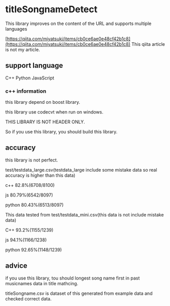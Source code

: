 # titleSongnameDetect

This library improves on the content of the URL and supports multiple languages

[https://qiita.com/miyatsuki/items/cb0ce6ae0e48cf42b1c8](https://qiita.com/miyatsuki/items/cb0ce6ae0e48cf42b1c8)
This qiita article is not my article.

## support language

C++
Python
JavaScript

### c++ information

this library depend on boost library.

this library use codecvt when run on windows.

THIS LIBRARY IS NOT HEADER ONLY.

So if you use this library, you should build this library.


## accuracy

this library is not perfect.

test/testdata_large.csv(testdata_large include some mistake data so real accuracy is higher than this data)

c++ 82.8%(6708/8100)

js 80.79%(6542/8097)

python 80.43%(6513/8097)

This data tested from test/testdata_mini.csv(this data is not include mistake data)

C++ 93.2%(1155/1239)

js 94.1%(1166/1238)

python 92.65%(1148/1239)


## advice

if you use this library, tou should longest song name first in past musicnames data in title mathcing.

titleSongname.csv is dataset of this generated from example data and checked correct data.
